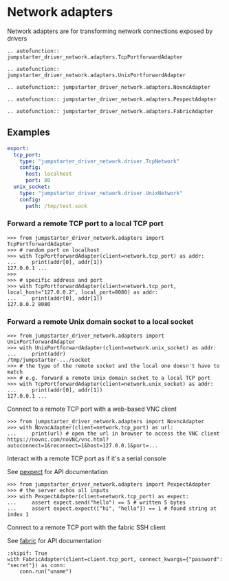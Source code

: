 # Network adapters

Network adapters are for transforming network connections exposed by drivers

```{eval-rst}
.. autofunction:: jumpstarter_driver_network.adapters.TcpPortforwardAdapter
```

```{eval-rst}
.. autofunction:: jumpstarter_driver_network.adapters.UnixPortforwardAdapter
```

```{eval-rst}
.. autofunction:: jumpstarter_driver_network.adapters.NovncAdapter
```

```{eval-rst}
.. autofunction:: jumpstarter_driver_network.adapters.PexpectAdapter
```

```{eval-rst}
.. autofunction:: jumpstarter_driver_network.adapters.FabricAdapter
```

## Examples
```yaml
export:
  tcp_port:
    type: "jumpstarter_driver_network.driver.TcpNetwork"
    config:
      host: localhost
      port: 80
  unix_socket:
    type: "jumpstarter_driver_network.driver.UnixNetwork"
    config:
      path: /tmp/test.sock
```

### Forward a remote TCP port to a local TCP port

```{doctest}
>>> from jumpstarter_driver_network.adapters import TcpPortforwardAdapter
>>> # random port on localhost
>>> with TcpPortforwardAdapter(client=network.tcp_port) as addr:
...     print(addr[0], addr[1])
127.0.0.1 ...
>>>
>>> # specific address and port
>>> with TcpPortforwardAdapter(client=network.tcp_port, local_host="127.0.0.2", local_port=8080) as addr:
...     print(addr[0], addr[1])
127.0.0.2 8080

```

### Forward a remote Unix domain socket to a local socket

```{doctest}
>>> from jumpstarter_driver_network.adapters import UnixPortforwardAdapter
>>> with UnixPortforwardAdapter(client=network.unix_socket) as addr:
...     print(addr)
/tmp/jumpstarter-.../socket
>>> # the type of the remote socket and the local one doesn't have to match
>>> # e.g. forward a remote Unix domain socket to a local TCP port
>>> with TcpPortforwardAdapter(client=network.unix_socket) as addr:
...     print(addr[0], addr[1])
127.0.0.1 ...

```

Connect to a remote TCP port with a web-based VNC client

```{doctest}
>>> from jumpstarter_driver_network.adapters import NovncAdapter
>>> with NovncAdapter(client=network.tcp_port) as url:
...     print(url) # open the url in browser to access the VNC client
https://novnc.com/noVNC/vnc.html?autoconnect=1&reconnect=1&host=127.0.0.1&port=...

```

Interact with a remote TCP port as if it's a serial console

See [pexpect](https://pexpect.readthedocs.io/en/stable/api/fdpexpect.html) for API documentation

```{doctest}
>>> from jumpstarter_driver_network.adapters import PexpectAdapter
>>> # the server echos all inputs
>>> with PexpectAdapter(client=network.tcp_port) as expect:
...     assert expect.send("hello") == 5 # written 5 bytes
...     assert expect.expect(["hi", "hello"]) == 1 # found string at index 1

```

Connect to a remote TCP port with the fabric SSH client

See [fabric](https://docs.fabfile.org/en/latest/api/connection.html#fabric.connection.Connection) for API documentation

```{testcode}
:skipif: True
with FabricAdapter(client=client.tcp_port, connect_kwargs={"password": "secret"}) as conn:
    conn.run("uname")
```
